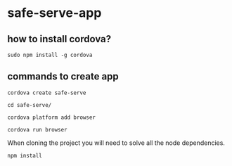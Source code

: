 # safe-serve-app

## how to install cordova?

```shell
sudo npm install -g cordova
```

## commands to create app

```shell
cordova create safe-serve

cd safe-serve/

cordova platform add browser

cordova run browser
```

When cloning the project you will need to solve all the node dependencies.

```shell
npm install
```
